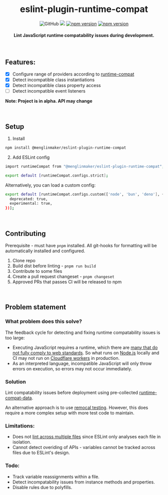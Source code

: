 <h1 align="center">eslint-plugin-runtime-compat</h1>

<div flex align="center">
<img alt="GitHub" src="https://img.shields.io/github/license/menglinmaker/eslint-plugin-runtime-compat">
<img src="https://img.shields.io/github/actions/workflow/status/menglinmaker/eslint-plugin-runtime-compat/CI.yml">
<a href="https://badge.fury.io/js/@menglinmaker%2Feslint-plugin-runtime-compat"><img src="https://badge.fury.io/js/@menglinmaker%2Feslint-plugin-runtime-compat.svg" alt="npm version"></a>
<a href="https://npm-stat.com/charts.html?package=eslint-plugin-runtime-compat"><img src="https://img.shields.io/npm/dm/eslint-plugin-runtime-compat.svg" alt="npm version"></a>
</div>

<h4 align="center">Lint JavaScript runtime compatability issues during development.</h4>

&nbsp;

## Features:
- [x] Configure range of providers according to [runtime-compat](https://runtime-compat.unjs.io/)
- [x] Detect incompatible class instantiations
- [x] Detect incompatible class property access
- [ ] Detect incompatible event listeners

**Note: Project is in alpha. API may change**

&nbsp;

## Setup

1. Install
```Bash
npm install @menglinmaker/eslint-plugin-runtime-compat
```

2. Add ESLint config
```Bash
import runtimeCompat from "@menglinmaker/eslint-plugin-runtime-compat";

export default [runtimeCompat.configs.strict];
```

Alternatively, you can load a custom config:
```Bash
export default [runtimeCompat.configs.custom(['node', 'bun', 'deno'], {
  deprecated: true,
  experimental: true,
})];
```

&nbsp;

## Contributing
Prerequisite - must have `pnpm` installed. All git-hooks for formatting will be automatically installed and configured.

1. Clone repo
2. Build dist before linting - `pnpm run build`
3. Contribute to some files
4. Create a pull request changeset - `pnpm changeset`
5. Approved PRs that passes CI will be released to npm

&nbsp;

## Problem statement

### What problem does this solve?
The feedback cycle for detecting and fixing runtime compatability issues is too large:
- Executing JavaScript requires a runtime, which there are [many that do not fully comply to web standards](https://runtime-compat.unjs.io/). So what runs on [Node.js](https://nodejs.org) locally and CI may not run on [Cloudflare workers](https://workers.cloudflare.com/) in production.
- As an interpreted language, incompatible JavaScript will only throw errors on execution, so errors may not occur immediately.

### Solution
Lint compatability issues before deployment using pre-collected [runtime-compat-data](https://github.com/unjs/runtime-compat/tree/main/packages/runtime-compat-data).

An alternative approach is to use [remocal testing](https://theburningmonk.com/2022/05/my-testing-strategy-for-serverless-applications/#:~:text=A%20remocal%20test%20is%20when,aka%20testing%20in%20the%20cloud). However, this does require a more complex setup with more test code to maintain.

### Limitations:
- Does not [lint across multiple files](https://github.com/eslint/eslint/discussions/15388#discussioncomment-1747795) since ESLint only analyses each file in isolation.
- Cannot detect overiding of APIs - variables cannot be tracked across files due to ESLint's design.

### Todo:
- Track variable reassignments within a file.
- Detect incompatability issues from instance methods and properties.
- Disable rules due to polyfills.
